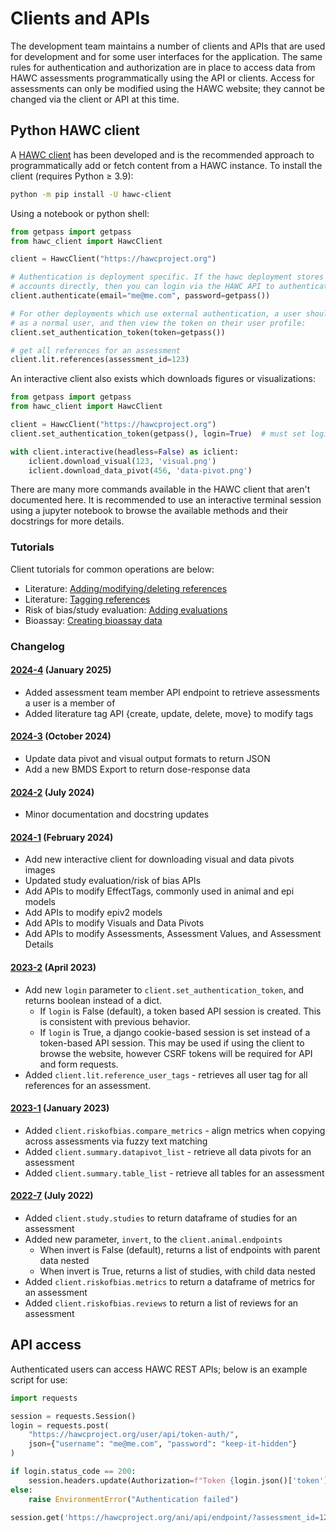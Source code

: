 # Clients and APIs

The development team maintains a number of clients and APIs that are used for development and for some user interfaces for the application. The same rules for authentication and authorization are in place to access data from HAWC assessments programmatically using the API or clients.  Access for assessments can only be modified using the HAWC website; they cannot be changed via the client or API at this time.

## Python HAWC client

A [HAWC client](https://pypi.org/project/hawc-client/) has been developed and is the recommended approach to programmatically add or fetch content
from a HAWC instance. To install the client (requires Python ≥ 3.9):

```bash
python -m pip install -U hawc-client
```

Using a notebook or python shell:

```python
from getpass import getpass
from hawc_client import HawcClient

client = HawcClient("https://hawcproject.org")

# Authentication is deployment specific. If the hawc deployment stores and manages user
# accounts directly, then you can login via the HAWC API to authenticate:
client.authenticate(email="me@me.com", password=getpass())

# For other deployments which use external authentication, a user should login via the browser
# as a normal user, and then view the token on their user profile:
client.set_authentication_token(token=getpass())

# get all references for an assessment
client.lit.references(assessment_id=123)
```

An interactive client also exists which downloads figures or visualizations:

```python
from getpass import getpass
from hawc_client import HawcClient

client = HawcClient("https://hawcproject.org")
client.set_authentication_token(getpass(), login=True)  # must set login to True

with client.interactive(headless=False) as iclient:
    iclient.download_visual(123, 'visual.png')
    iclient.download_data_pivot(456, 'data-pivot.png')
```

There are many more commands available in the HAWC client that aren't documented here. It is recommended to use an interactive terminal session using a jupyter notebook to browse the available methods and their docstrings for more details.

### Tutorials

Client tutorials for common operations are below:

- Literature: [Adding/modifying/deleting references](https://github.com/shapiromatron/hawc/blob/master/scripts/client/lit-crud-references.ipynb)
- Literature: [Tagging references](https://github.com/shapiromatron/hawc/blob/master/scripts/client/lit-tagging-references.ipynb)
- Risk of bias/study evaluation: [Adding evaluations](https://github.com/shapiromatron/hawc/blob/master/scripts/client/rob-evaluations.ipynb)
- Bioassay: [Creating bioassay data](https://github.com/shapiromatron/hawc/blob/master/scripts/client/bioassay-crud.ipynb)

### Changelog

#### [2024-4](https://pypi.org/project/hawc-client/2024.4/) (January 2025)

* Added assessment team member API endpoint to retrieve assessments a user is a member of
* Added literature tag API {create, update, delete, move} to modify tags

#### [2024-3](https://pypi.org/project/hawc-client/2024.3/) (October 2024)

* Update data pivot and visual output formats to return JSON
* Add a new BMDS Export to return dose-response data

#### [2024-2](https://pypi.org/project/hawc-client/2024.2/) (July 2024)

* Minor documentation and docstring updates

#### [2024-1](https://pypi.org/project/hawc-client/2024.1/) (February 2024)

* Add new interactive client for downloading visual and data pivots images
* Updated study evaluation/risk of bias APIs
* Add APIs to modify EffectTags, commonly used in animal and epi models
* Add APIs to modify epiv2 models
* Add APIs to modify Visuals and Data Pivots
* Add APIs to modify Assessments, Assessment Values, and Assessment Details

#### [2023-2](https://pypi.org/project/hawc-client/2023.2/) (April 2023)

* Add new `login` parameter to `client.set_authentication_token`, and returns  boolean instead of a dict.
    - If `login` is False (default), a token based API session is created. This is consistent with previous behavior.
    - If `login` is True, a django cookie-based session is set instead of a token-based API session. This may be used if using the client to browse the website, however CSRF tokens will be required for API and form requests.
* Added ``client.lit.reference_user_tags`` - retrieves all user tag for all references for an assessment.

#### [2023-1](https://pypi.org/project/hawc-client/2023.1/) (January 2023)

* Added ``client.riskofbias.compare_metrics`` - align metrics when copying across assessments via fuzzy text matching
* Added ``client.summary.datapivot_list`` - retrieve all data pivots for an assessment
* Added ``client.summary.table_list`` - retrieve all tables for an assessment

#### [2022-7](https://pypi.org/project/hawc-client/2022.7/) (July 2022)

* Added ``client.study.studies`` to return dataframe of studies for an assessment
* Added new parameter, ``invert``, to the ``client.animal.endpoints``
    * When invert is False (default), returns a list of endpoints with parent data nested
    * When invert is True, returns a list of studies, with child data nested
* Added ``client.riskofbias.metrics`` to return a dataframe of metrics for an assessment
* Added ``client.riskofbias.reviews`` to return a list of reviews for an assessment

## API access

Authenticated users can access HAWC REST APIs; below is an example script for use:

```python
import requests

session = requests.Session()
login = requests.post(
    "https://hawcproject.org/user/api/token-auth/",
    json={"username": "me@me.com", "password": "keep-it-hidden"}
)

if login.status_code == 200:
    session.headers.update(Authorization=f"Token {login.json()['token']}")
else:
    raise EnvironmentError("Authentication failed")

session.get('https://hawcproject.org/ani/api/endpoint/?assessment_id=123').json()
```
